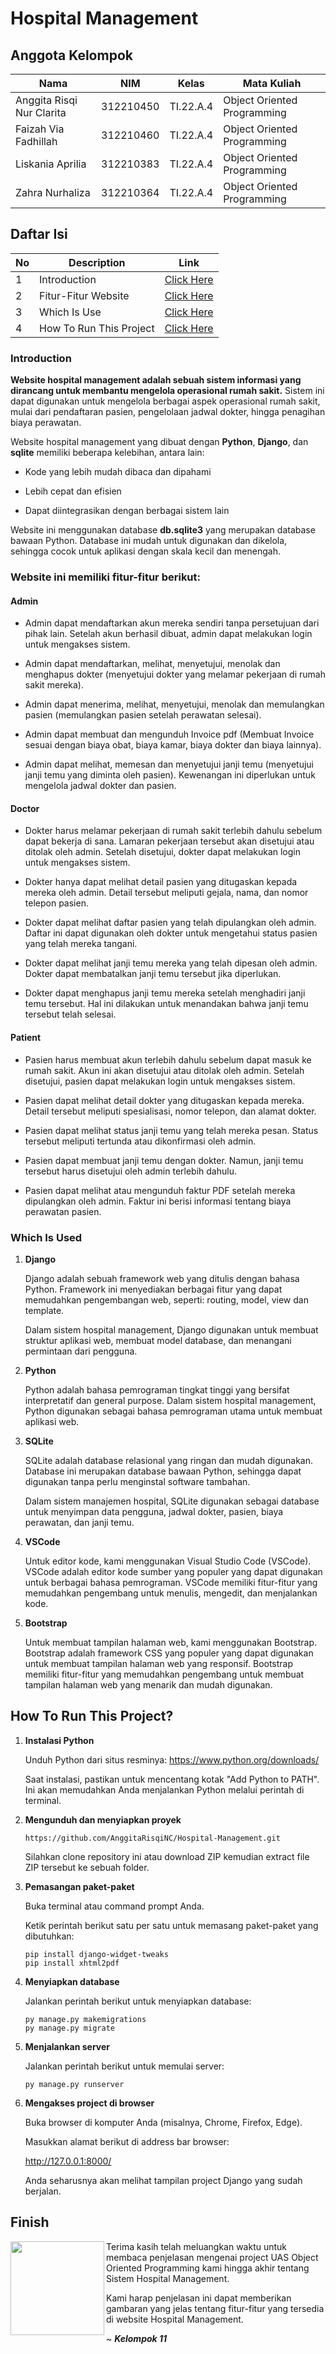 # Hospital Management

## Anggota Kelompok <br>

| Nama                      | NIM       | Kelas     | Mata Kuliah                 |
| ------------------------- | --------- | --------- | --------------------------- |
| Anggita Risqi Nur Clarita | 312210450 | TI.22.A.4 | Object Oriented Programming |
| Faizah Via Fadhillah      | 312210460 | TI.22.A.4 | Object Oriented Programming |
| Liskania Aprilia          | 312210383 | TI.22.A.4 | Object Oriented Programming |
| Zahra Nurhaliza           | 312210364 | TI.22.A.4 | Object Oriented Programming |

## Daftar Isi <br>

| No  | Description             | Link                                                    |
| --- | ----------------------- | ------------------------------------------------------- |
| 1   | Introduction            | [Click Here](#introduction)                             |
| 2   | Fitur-Fitur Website     | [Click Here](#website-ini-memiliki-fitur-fitur-berikut) |
| 3   | Which Is Use            | [Click Here](#which-is-used)                            |
| 4   | How To Run This Project | [Click Here](#how-to-run-this-project)                  |

### Introduction

**Website hospital management adalah sebuah sistem informasi yang dirancang untuk membantu mengelola operasional rumah sakit.** Sistem ini dapat digunakan untuk mengelola berbagai aspek operasional rumah sakit, mulai dari pendaftaran pasien, pengelolaan jadwal dokter, hingga penagihan biaya perawatan.

Website hospital management yang dibuat dengan **Python**, **Django**, dan **sqlite** memiliki beberapa kelebihan, antara lain:

- Kode yang lebih mudah dibaca dan dipahami

- Lebih cepat dan efisien

- Dapat diintegrasikan dengan berbagai sistem lain

Website ini menggunakan database **db.sqlite3** yang merupakan database bawaan Python. Database ini mudah untuk digunakan dan dikelola, sehingga cocok untuk aplikasi dengan skala kecil dan menengah.

### Website ini memiliki fitur-fitur berikut:

#### Admin

- Admin dapat mendaftarkan akun mereka sendiri tanpa persetujuan dari pihak lain. Setelah akun berhasil dibuat, admin dapat melakukan login untuk mengakses sistem.

- Admin dapat mendaftarkan, melihat, menyetujui, menolak dan menghapus dokter (menyetujui dokter yang melamar pekerjaan di rumah sakit mereka).

- Admin dapat menerima, melihat, menyetujui, menolak dan memulangkan pasien (memulangkan pasien setelah perawatan selesai).

- Admin dapat membuat dan mengunduh Invoice pdf (Membuat Invoice sesuai dengan biaya obat, biaya kamar, biaya dokter dan biaya lainnya).

- Admin dapat melihat, memesan dan menyetujui janji temu (menyetujui janji temu yang diminta oleh pasien). Kewenangan ini diperlukan untuk mengelola jadwal dokter dan pasien.

#### Doctor

- Dokter harus melamar pekerjaan di rumah sakit terlebih dahulu sebelum dapat bekerja di sana. Lamaran pekerjaan tersebut akan disetujui atau ditolak oleh admin. Setelah disetujui, dokter dapat melakukan login untuk mengakses sistem.

- Dokter hanya dapat melihat detail pasien yang ditugaskan kepada mereka oleh admin. Detail tersebut meliputi gejala, nama, dan nomor telepon pasien.

- Dokter dapat melihat daftar pasien yang telah dipulangkan oleh admin. Daftar ini dapat digunakan oleh dokter untuk mengetahui status pasien yang telah mereka tangani.

- Dokter dapat melihat janji temu mereka yang telah dipesan oleh admin. Dokter dapat membatalkan janji temu tersebut jika diperlukan.

- Dokter dapat menghapus janji temu mereka setelah menghadiri janji temu tersebut. Hal ini dilakukan untuk menandakan bahwa janji temu tersebut telah selesai.

#### Patient

- Pasien harus membuat akun terlebih dahulu sebelum dapat masuk ke rumah sakit. Akun ini akan disetujui atau ditolak oleh admin. Setelah disetujui, pasien dapat melakukan login untuk mengakses sistem.

- Pasien dapat melihat detail dokter yang ditugaskan kepada mereka. Detail tersebut meliputi spesialisasi, nomor telepon, dan alamat dokter.

- Pasien dapat melihat status janji temu yang telah mereka pesan. Status tersebut meliputi tertunda atau dikonfirmasi oleh admin.

- Pasien dapat membuat janji temu dengan dokter. Namun, janji temu tersebut harus disetujui oleh admin terlebih dahulu.

- Pasien dapat melihat atau mengunduh faktur PDF setelah mereka dipulangkan oleh admin. Faktur ini berisi informasi tentang biaya perawatan pasien.

### Which Is Used

1. **Django**

   Django adalah sebuah framework web yang ditulis dengan bahasa Python. Framework ini menyediakan berbagai fitur yang dapat memudahkan pengembangan web, seperti: routing, model, view dan template.

   Dalam sistem hospital management, Django digunakan untuk membuat struktur aplikasi web, membuat model database, dan menangani permintaan dari pengguna.

2. **Python**

   Python adalah bahasa pemrograman tingkat tinggi yang bersifat interpretatif dan general purpose. Dalam sistem hospital management, Python digunakan sebagai bahasa pemrograman utama untuk membuat aplikasi web.

3. **SQLite**

   SQLite adalah database relasional yang ringan dan mudah digunakan. Database ini merupakan database bawaan Python, sehingga dapat digunakan tanpa perlu menginstal software tambahan.

   Dalam sistem manajemen hospital, SQLite digunakan sebagai database untuk menyimpan data pengguna, jadwal dokter, pasien, biaya perawatan, dan janji temu.

4. **VSCode**

   Untuk editor kode, kami menggunakan Visual Studio Code (VSCode). VSCode adalah editor kode sumber yang populer yang dapat digunakan untuk berbagai bahasa pemrograman. VSCode memiliki fitur-fitur yang memudahkan pengembang untuk menulis, mengedit, dan menjalankan kode.

5. **Bootstrap**

   Untuk membuat tampilan halaman web, kami menggunakan Bootstrap. Bootstrap adalah framework CSS yang populer yang dapat digunakan untuk membuat tampilan halaman web yang responsif. Bootstrap memiliki fitur-fitur yang memudahkan pengembang untuk membuat tampilan halaman web yang menarik dan mudah digunakan.

## How To Run This Project?

1. **Instalasi Python**

   Unduh Python dari situs resminya: https://www.python.org/downloads/

   Saat instalasi, pastikan untuk mencentang kotak "Add Python to PATH". Ini akan memudahkan Anda menjalankan Python melalui perintah di terminal.

2. **Mengunduh dan menyiapkan proyek**

   ```
   https://github.com/AnggitaRisqiNC/Hospital-Management.git
   ```

   Silahkan clone repository ini atau download ZIP kemudian extract file ZIP tersebut ke sebuah folder.

3. **Pemasangan paket-paket**

   Buka terminal atau command prompt Anda.

   Ketik perintah berikut satu per satu untuk memasang paket-paket yang dibutuhkan:

   ```
   pip install django-widget-tweaks
   pip install xhtml2pdf
   ```

4. **Menyiapkan database**

   Jalankan perintah berikut untuk menyiapkan database:

   ```
   py manage.py makemigrations
   py manage.py migrate
   ```

5. **Menjalankan server**

   Jalankan perintah berikut untuk memulai server:

   ```
   py manage.py runserver
   ```

6. **Mengakses project di browser**

   Buka browser di komputer Anda (misalnya, Chrome, Firefox, Edge).

   Masukkan alamat berikut di address bar browser:

   http://127.0.0.1:8000/

   Anda seharusnya akan melihat tampilan project Django yang sudah berjalan.

## Finish

<img align="left" width="150" height="150" src="https://octodex.github.com/images/ironcat.jpg"></a>

Terima kasih telah meluangkan waktu untuk membaca penjelasan mengenai project UAS Object Oriented Programming kami hingga akhir tentang Sistem Hospital Management.

Kami harap penjelasan ini dapat memberikan gambaran yang jelas tentang fitur-fitur yang tersedia di website Hospital Management.

~ _**Kelompok 11**_
